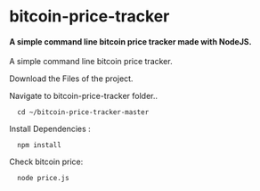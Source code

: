 # bitcoin-price-tracker
#### A simple command line bitcoin price tracker made with NodeJS.

A simple command line bitcoin price tracker.

Download the Files of the project.

Navigate to bitcoin-price-tracker folder..
```
  cd ~/bitcoin-price-tracker-master
  ```
Install Dependencies :
```
  npm install
```
Check bitcoin price:
```
  node price.js
```

